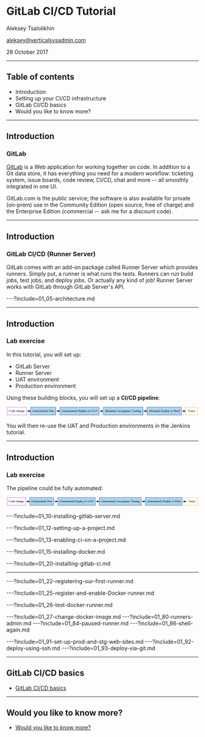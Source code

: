 # GitLab CI/CD Tutorial

Aleksey Tsalolikhin

aleksey@verticalsysadmin.com

28 October 2017

---

## Table of contents

- Introduction
- Setting up your CI/CD infrastructure
- GitLab CI/CD basics
- Would you like to know more?

---

## Introduction

### GitLab

[GitLab](https://about.gitlab.com) is a Web application for working together on code. In addition to a Git data store, it has everything you need for a modern workflow: ticketing system, issue boards, code review, CI/CD, chat and more -- all smoothly integrated in one UI.

GitLab.com is the public service; the software is also available for private (on-prem) use in the Community Edition (open source, free of charge) and the Enterprise Edition (commercial -- ask me for a discount code).

---
## Introduction

### GitLab CI/CD (Runner Server)

GitLab comes with an add-on package called Runner Server which provides runners. Simply put, a runner is what runs the tests. Runners can run build jobs, test jobs, and deploy jobs. Or actually any kind of job! Runner Server works with GitLab through GitLab Server's API.

---?include=01_05-architecture.md

---

## Introduction

### Lab exercise

In this tutorial, you will set up:

- GitLab Server 
- Runner Server
- UAT environment
- Production environment

Using these building blocks, you will set up a **CI/CD pipeline**:

![lab pipeline](img/lab-pipeline.png)

You will then re-use the UAT and Production environments in the Jenkins tutorial.

---

## Introduction

### Lab exercise

The pipeline could be fully automated:

![lab pipeline](img/lab-pipeline-full-auto.png)


---?include=01_10-installing-gitlab-server.md

---?include=01_12-setting-up-a-project.md

---?include=01_13-enabling-ci-on-a-project.md

---?include=01_15-installing-docker.md

---?include=01_20-installing-gitlab-ci.md

---


<!-- setting up runners -->

---?include=01_22-registering-our-first-runner.md

---?include=01_25-register-and-enable-Docker-runner.md

---?include=01_26-test-docker-runner.md

---?include=01_27-change-docker-image.md
---?include=01_80-runners-admin.md
---?include=01_84-paused-runner.md
---?include=01_86-shell-again.md

<!-- setting up UAT and Prod environments -->
---?include=01_91-set-up-prod-and-stg-web-sites.md
---?include=01_92-deploy-using-ssh.md
---?include=01_93-deploy-via-git.md


---

## GitLab CI/CD basics

- [GitLab CI/CD basics](02-ci-basics/README.md)

---

## Would you like to know more?

- [Would you like to know more?](bookmarks.md)
